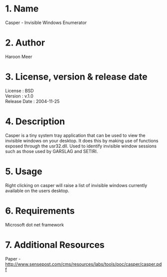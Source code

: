 # 1. Name
Casper - Invisible Windows Enumerator

# 2. Author
Haroon Meer

# 3. License, version & release date
License : BSD  
Version : v.1.0  
Release Date : 2004-11-25

# 4. Description
Casper is a tiny system tray application that can be used to view the invisible windows on
your desktop. It does this by making use of functions exposed through the usr32.dll.
Used to identify invisible window sessions such as those used by GARSLAG and SETIRI.

# 5. Usage
Right clicking on casper will raise a list of invisible windows currently available on the users desktop.

# 6. Requirements
Microsoft dot net framework

# 7. Additional Resources
Paper - http://www.sensepost.com/cms/resources/labs/tools/poc/casper/casper.pdf
